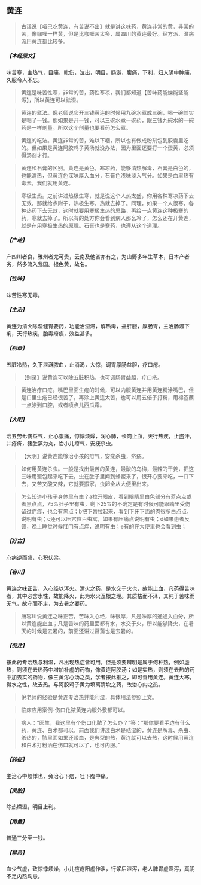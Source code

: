 ## 黄连

> 古话说【哑巴吃黄连，有苦说不出】就是讲这味药，黄连非常的黄，非常的苦，像咖喱一样黄，但是比咖喱苦太多，属四川的黄连最好。经方派、温病派用黄连都比较多。

##### 【本经原文】
味苦寒，主热气，目痛，眦伤，泣出，明目，肠澼，腹痛，下利，妇人阴中肿痛，久服令人不忘。

> 黄连是味苦性寒，非常的苦，药性寒凉，我们都知道【苦味药能燥能坚能泻】，所以黄连可以祛湿。

> 黄连的煮法。倪老师说它开三钱黄连的时候用九碗水煮成三碗，喝一碗其实是喝了一钱。那如果是开一钱，可以三碗水煮一碗药，跟三钱九碗水的一碗药是一样剂量。所以这个剂量也要看药怎么煮。

> 黄连的吃法。黄连非常的苦，难以下咽，所以也有做成粉剂包到胶囊里吃的。但如果是黄连阿胶鸡子黄汤就没办法，因为里面还要打一个蛋黄，必须得汤剂才行。

> 黄连和石膏的区别。黄连是黄色，寒凉药，能够清热解毒，石膏是白色的，也能清热，但黄连色深味厚入血分，石膏色浅味淡入气分。如果是血里热有毒素，我们就用黄连。

> 寒极生热。之前讲过热极生寒，就是说这个人热太盛，你用各种寒凉药下去无效，那就给点附子，热极生寒，热就去掉了。同理，如果一个人很寒，各种热药下去无效，这时就要用寒极生热的思路，再给一点黄连这种极寒的药，寒就去掉了。所以有的处方你会看到病人那么冷了，怎么还在开黄连，就是在用寒极生热的原理。石膏也是寒药，也遵从这个道理。

##### 【产地】
产四川者良，雅州者尤可贵，云南及他省亦有之，为山野多年生草本，日本产者劣，然多流入我国。根色黄，故名。
##### 【性味】
味苦性寒无毒。
##### 【主治】
黄连为清火除湿健胃要药，功能治湿滞，解热毒，益肝胆，厚肠胃，主治肠澼下痢，天行热疾，胎毒疳疾，效益甚多。
##### 【别录】
五脏冷热，久下泄澼脓血，止消渴，大惊，调胃厚肠益胆，疗口疮。

> 【别录】说黄连可以除五脏积热，也可调肠胃益胆，疗口疮。

> 黄连治疗口疮。嘴巴里面生疮的时候，可以内服黄连并用黄连粉涂嘴巴，但是口里生疮已经很苦了，再涂上黄连太苦，也可以用五倍子打粉，用棉签蘸一点涂到口腔，或者喷点儿西瓜霜。

##### 【大明】
治五劳七伤益气，止心腹痛，惊悸烦燥，润心肺，长肉止血，天行热疾，止盗汗，并疮疥，猪肚蒸为丸，治小儿疳气，安疣杀虫。

> 【大明】说黄连能够治小孩的疳气，安疣杀虫，疥疮。

> 如何用黄连杀虫。一般是找出最苦的黄连，最酸的乌梅，最辣的干姜，把这三味用蜜包起来吃下去，虫在肚子里闻到蜂蜜来了，很开心要来吃，一口下去，又苦又酸又辣，它就要搬家，虫卵全从大便里出来。

> 怎么知道小孩子身体里有虫？a拉开眼皮，看到眼睛里白色部分有蓝点点或者黑点点，75%肚子里有虫，剩下25%的不确定是有时候可能眼睛里受伤留过疤痕，也会有黑点；‍b把下唇拉起来，看到下牙下面的肉很多白点点，说明有虫；‍‍‍‍c还可以压穴位百虫窝，如果有压痛点说明有虫；d如果患者反馈，晚上睡觉时候肛门有点痒，说明有虫；e有的在大便里也会看到虫；

##### 【好古】
心病逆而盛，心积伏梁。
##### 【容川】
黄连之味正苦，入心经以泻火。清火之药，是水交于火也，故能止血，凡药得苦味者，其中必含水性，故能降火，此为水火互根之理。其质枯而不泽，其纯于苦味而无气，故守而不走，为去暑之要药。

> 唐容川说黄连之味正苦，苦味入心经，味很厚，凡是味厚的通通入血分，所以黄连能止血；凡是苦味的药里面都有水，水交于火，所以能够降火，在暑天的时候是去暑的，前面还讲过菖蒲也是去暑的。

##### 【倪注】
按此药专治热与利湿，凡出现热症皆可用，但是须要辨明是属于何种热，例如虚热，则须在去热药中增加补虚的药物，像黄连阿胶汤；如是实热，则须在去热的药中加去实的药物，像三黄泻心汤之类，学者按此推之，即可善用黄连。黄连大寒，得水之性，故去热。与阿胶鸡子黄为填离清坎之药，故治心内之热。

> 倪老师的经验是黄连专治热并能利湿，具体用法参照上文。

> 临床应用案例-伤口化脓黄连内服外敷都可以。

> 病人：“医生，我这里有个伤口化脓了怎么办？”答：“那你要看手边有什么药，黄连、白术都可以，前面我们讲过白术是祛湿的，黄连是解毒、杀虫、杀热的，脓里面如果还带血，是典型的热，黄连就可以去热，这时候用黄连和白术打粉洒在伤口就可以了，也可内服。”

##### 【药征】
主治心中烦悸也，旁治心下痞，吐下腹中痛。
##### 【灵胎】
除热燥湿，明目止利。
##### 【用量】
普通三分至一钱。
##### 【禁忌】
血少气虚，致惊悸烦燥，小儿痘疮阳虚作泄，行浆后泄泻，老人脾胃虚寒泻，真阴不足内热均忌。
